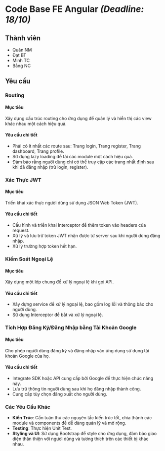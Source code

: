# Code Base FE Angular *(Deadline: 18/10)*

## Thành viên

* Quân NM
* Đạt BT
* Minh TC
* Bằng NC

## Yêu cầu

### Routing

#### Mục tiêu

Xây dựng cấu trúc routing cho ứng dụng để quản lý và hiển thị các view khác nhau một cách hiệu quả.

#### Yêu cầu chi tiết

* Phải có ít nhất các route sau: Trang login, Trang register, Trang dashboard, Trang profile.
* Sử dụng lazy loading để tải các module một cách hiệu quả.
* Đảm bảo rằng người dùng chỉ có thể truy cập các trang nhất định sau khi đã đăng nhập (trừ login, register).

### Xác Thực JWT

#### Mục tiêu

Triển khai xác thực người dùng sử dụng JSON Web Token (JWT).

#### Yêu cầu chi tiết

* Cấu hình và triển khai Interceptor để thêm token vào headers của request.
* Xử lý và lưu trữ token JWT nhận được từ server sau khi người dùng đăng nhập.
* Xử lý trường hợp token hết hạn.

### Kiểm Soát Ngoại Lệ

#### Mục tiêu

Xây dựng một lớp chung để xử lý ngoại lệ khi gọi API.

#### Yêu cầu chi tiết

* Xây dựng service để xử lý ngoại lệ, bao gồm log lỗi và thông báo cho người dùng.
* Sử dụng Interceptor để bắt và xử lý ngoại lệ.

### Tích Hợp Đăng Ký/Đăng Nhập bằng Tài Khoản Google

#### Mục tiêu

Cho phép người dùng đăng ký và đăng nhập vào ứng dụng sử dụng tài khoản Google của họ.

#### Yêu cầu chi tiết

* Integrate SDK hoặc API cung cấp bởi Google để thực hiện chức năng này.
* Lưu trữ thông tin người dùng sau khi họ đăng nhập thành công.
* Cung cấp tùy chọn đăng xuất cho người dùng.

### Các Yêu Cầu Khác

* **Kiến Trúc**: Cần tuân thủ các nguyên tắc kiến trúc tốt, chia thành các module và components để dễ dàng quản lý và mở rộng.
* **Testing**: Thực hiện Unit Test.
* **Styling và UI**: Sử dụng Bootstrap để style cho ứng dụng, đảm bảo giao diện thân thiện với người dùng và tương thích trên các thiết bị khác nhau.
